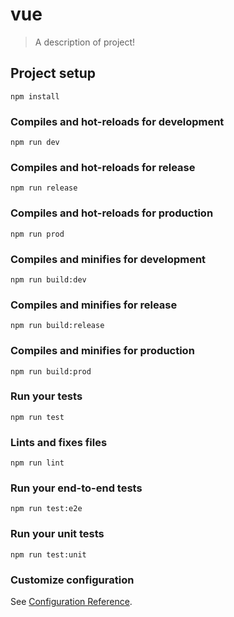 # vue

> A description of project!

## Project setup

```
npm install
```

### Compiles and hot-reloads for development

```
npm run dev
```

### Compiles and hot-reloads for release

```
npm run release
```

### Compiles and hot-reloads for production

```
npm run prod
```

### Compiles and minifies for development

```
npm run build:dev
```

### Compiles and minifies for release

```
npm run build:release
```

### Compiles and minifies for production

```
npm run build:prod
```

### Run your tests

```
npm run test
```

### Lints and fixes files

```
npm run lint
```

### Run your end-to-end tests

```
npm run test:e2e
```

### Run your unit tests

```
npm run test:unit
```

### Customize configuration

See [Configuration Reference](https://cli.vuejs.org/config/).
